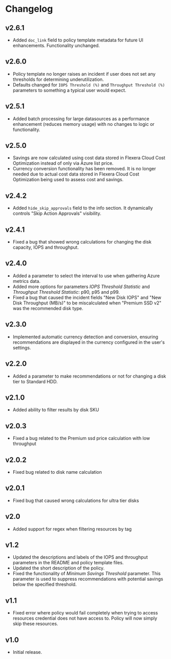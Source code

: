# Changelog

## v2.6.1

- Added `doc_link` field to policy template metadata for future UI enhancements. Functionality unchanged.

## v2.6.0

- Policy template no longer raises an incident if user does not set any thresholds for determining underutilization.
- Defaults changed for `IOPS Threshold (%)` and `Throughput Threshold (%)` parameters to something a typical user would expect.

## v2.5.1

- Added batch processing for large datasources as a performance enhancement (reduces memory usage) with no changes to logic or functionality.

## v2.5.0

- Savings are now calculated using cost data stored in Flexera Cloud Cost Optimization instead of only via Azure list price.
- Currency conversion functionality has been removed. It is no longer needed due to actual cost data stored in Flexera Cloud Cost Optimization being used to assess cost and savings.

## v2.4.2

- Added `hide_skip_approvals` field to the info section. It dynamically controls "Skip Action Approvals" visibility.

## v2.4.1

- Fixed a bug that showed wrong calculations for changing the disk capacity, IOPS and throughput.

## v2.4.0

- Added a parameter to select the interval to use when gathering Azure metrics data.
- Added more options for parameters *IOPS Threshold Statistic* and *Throughput Threshold Statistic*: p90, p95 and p99.
- Fixed a bug that caused the incident fields "New Disk IOPS" and "New Disk Throughput (MB/s)" to be miscalculated when "Premium SSD v2" was the recommended disk type.

## v2.3.0

- Implemented automatic currency detection and conversion, ensuring recommendations are displayed in the currency configured in the user's settings.

## v2.2.0

- Added a parameter to make recommendations or not for changing a disk tier to Standard HDD.

## v2.1.0

- Added ability to filter results by disk SKU

## v2.0.3

- Fixed a bug related to the Premium ssd price calculation with low throughput

## v2.0.2

- Fixed bug related to disk name calculation

## v2.0.1

- Fixed bug that caused wrong calculations for ultra tier disks

## v2.0

- Added support for regex when filtering resources by tag

## v1.2

- Updated the descriptions and labels of the IOPS and throughput parameters in the README and policy template files.
- Updated the short description of the policy.
- Fixed the functionality of *Minimum Savings Threshold* parameter. This parameter is used to suppress recommendations with potential savings below the specified threshold.

## v1.1

- Fixed error where policy would fail completely when trying to access resources credential does not have access to. Policy will now simply skip these resources.

## v1.0

- Initial release.
